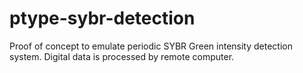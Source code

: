 # ptype-sybr-detection
Proof of concept to emulate periodic SYBR Green intensity detection system. Digital data is processed by remote computer.
